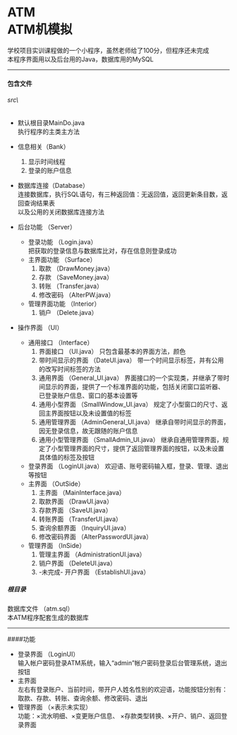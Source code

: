 # ATM <br/>ATM机模拟

学校项目实训课程做的一个小程序，虽然老师给了100分，但程序还未完成
<br/>本程序界面用以及后台用的Java，数据库用的MySQL

***
#### 包含文件

###### src\
- 默认根目录MainDo.java
  <br/>执行程序的主类主方法
  
- 信息相关（Bank）
  1. 显示时间线程
  2. 登录的账户信息
  
- 数据库连接（Database）
  <br/>连接数据库，执行SQL语句，有三种返回值：无返回值，返回更新条目数，返回查询结果表
  <br/>以及公用的关闭数据库连接方法
- 后台功能 （Server）
  * 登录功能 （Login.java）
    <br/>把获取的登录信息与数据库比对，存在信息则登录成功
  * 主界面功能 （Surface）
    1. 取款 （DrawMoney.java）
    2. 存款 （SaveMoney.java）
    3. 转账 （Transfer.java）
    5. 修改密码 （AlterPW.java）
  * 管理界面功能 （Interior）
    1. 销户 （Delete.java）
  
- 操作界面 （UI）
  * 通用接口 （Interface）
    1. 界面接口 （UI.java）
        只包含最基本的界面方法，颜色
    2. 带时间显示的界面 （DateUI.java）
        带一个时间显示标签，并有公用的改写时间标签的方法
    3. 通用界面 （General_UI.java）
        界面接口的一个实现类，并继承了带时间显示的界面，提供了一个标准界面的功能，包括关闭窗口监听器、已登录账户信息、窗口的基本设置等
    4. 通用小型界面 （SmallWindow_UI.java）
        规定了小型窗口的尺寸、返回主界面按钮以及未设置值的标签
    5. 通用管理界面 （AdminGeneral_UI.java）
        继承自带时间显示的界面，因无登录信息，故无跟随的账户信息
    6. 通用小型管理界面 （SmallAdmin_UI.java）
        继承自通用管理界面，规定了小型管理界面的尺寸，提供了返回管理界面的按钮，以及未设置具体值的标签及按钮
  * 登录界面 （LoginUI.java）
    欢迎语、账号密码输入框，登录、管理、退出等按钮
  * 主界面 （OutSide）
    1. 主界面 （MainInterface.java）
    2. 取款界面 （DrawUI.java）
    3. 存款界面 （SaveUI.java）
    4. 转账界面 （TransferUI.java）
    5. 查询余额界面 （InquiryUI.java）
    6. 修改密码界面 （AlterPasswordUI.java）
  * 管理界面 （InSide）
    1. 管理主界面 （AdministrationUI.java）
    2. 销户界面 （DeleteUI.java）
    3. -未完成- 开户界面 （EstablishUI.java）

##### 根目录
数据库文件 （atm.sql）
<br/>本ATM程序配套生成的数据库

***
####功能
- 登录界面 （LoginUI）
  <br/>输入帐户密码登录ATM系统，输入“admin”帐户密码登录后台管理系统，退出按钮
- 主界面
  <br/>左右有登录账户、当前时间，带开户人姓名性别的欢迎语，功能按钮分别有：取款、存款、转账、查询余额、修改密码、退出
- 管理界面 （×表示未实现）
  <br/>功能：×流水明细、×变更账户信息、 ×存款类型转换、×开户、销户、返回登录界面
